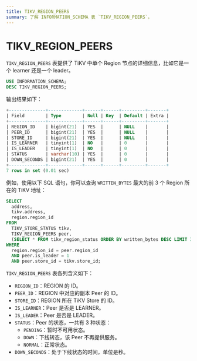 ```yaml
---
title: TIKV_REGION_PEERS
summary: 了解 INFORMATION_SCHEMA 表 `TIKV_REGION_PEERS`。
---
```


# TIKV_REGION_PEERS

`TIKV_REGION_PEERS` 表提供了 TiKV 中单个 Region 节点的详细信息，比如它是一个 learner 还是一个 leader。

```sql
USE INFORMATION_SCHEMA;
DESC TIKV_REGION_PEERS;
```

输出结果如下：

```sql
+--------------+-------------+------+------+---------+-------+
| Field        | Type        | Null | Key  | Default | Extra |
+--------------+-------------+------+------+---------+-------+
| REGION_ID    | bigint(21)  | YES  |      | NULL    |       |
| PEER_ID      | bigint(21)  | YES  |      | NULL    |       |
| STORE_ID     | bigint(21)  | YES  |      | NULL    |       |
| IS_LEARNER   | tinyint(1)  | NO   |      | 0       |       |
| IS_LEADER    | tinyint(1)  | NO   |      | 0       |       |
| STATUS       | varchar(10) | YES  |      | 0       |       |
| DOWN_SECONDS | bigint(21)  | YES  |      | 0       |       |
+--------------+-------------+------+------+---------+-------+
7 rows in set (0.01 sec)
```

例如，使用以下 SQL 语句，你可以查询 `WRITTEN_BYTES` 最大的前 3 个 Region 所在的 TiKV 地址：

```sql
SELECT
  address,
  tikv.address,
  region.region_id
FROM
  TIKV_STORE_STATUS tikv,
  TIKV_REGION_PEERS peer,
  (SELECT * FROM tikv_region_status ORDER BY written_bytes DESC LIMIT 3) region
WHERE
  region.region_id = peer.region_id
  AND peer.is_leader = 1
  AND peer.store_id = tikv.store_id;
```

`TIKV_REGION_PEERS` 表各列含义如下：

* `REGION_ID`：REGION 的 ID。
* `PEER_ID`：REGION 中对应的副本 Peer 的 ID。
* `STORE_ID`：REGION 所在 TiKV Store 的 ID。
* `IS_LEARNER`：Peer 是否是 LEARNER。
* `IS_LEADER`：Peer 是否是 LEADER。
* `STATUS`：Peer 的状态，一共有 3 种状态：
    * `PENDING`：暂时不可用状态。
    * `DOWN`：下线转态，该 Peer 不再提供服务。
    * `NORMAL`：正常状态。
* `DOWN_SECONDS`：处于下线状态的时间，单位是秒。
